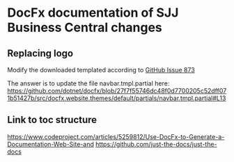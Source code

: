 # DocFx documentation of SJJ Business Central changes

## Replacing logo ## 
Modify the downloaded templated according to 
[GitHub Issue 873](https://github.com/dotnet/docfx/issues/873)

The answer is to update the file navbar.tmpl.partial here:
https://github.com/dotnet/docfx/blob/27f7f55746dc48f0d7700205c52dff071b51427b/src/docfx.website.themes/default/partials/navbar.tmpl.partial#L13 

## Link to toc structure 
https://www.codeproject.com/articles/5259812/Use-DocFx-to-Generate-a-Documentation-Web-Site-and
https://github.com/just-the-docs/just-the-docs